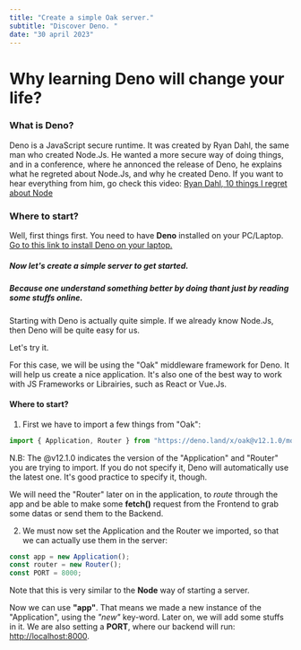 ```yaml
---
title: "Create a simple Oak server."
subtitle: "Discover Deno. "
date: "30 april 2023"
---
```


# Why learning **Deno** will change your life?

### What is Deno?

Deno is a JavaScript secure runtime. It was created by Ryan Dahl, the same man
who created Node.Js. He wanted a more secure way of doing things, and in a
conference, where he annonced the release of Deno, he explains what he regreted
about Node.Js, and why he created Deno. If you want to hear everything from him,
go check this video:
[Ryan Dahl, 10 things I regret about Node ](https://www.youtube.com/watch?v=M3BM9TB-8yA&ab_channel=JSConf)

### Where to start?

Well, first things first. You need to have **Deno** installed on your PC/Laptop.
[Go to this link to install Deno on your laptop.](https://deno.com/manual@v1.32.5/getting_started/installation)

##### Now let's create a simple server to get started.

##### Because one understand something better by doing thant just by reading some stuffs online.

Starting with Deno is actually quite simple. If we already know Node.Js, then
Deno will be quite easy for us.

Let's try it.

For this case, we will be using the "Oak" middleware framework for Deno. It will
help us create a nice application. It's also one of the best way to work with JS
Frameworks or Librairies, such as React or Vue.Js.

#### Where to start?

1. First we have to import a few things from "Oak":

```js
import { Application, Router } from "https://deno.land/x/oak@v12.1.0/mod.ts";
```

N.B: The @v12.1.0 indicates the version of the "Application" and "Router" you
are trying to import. If you do not specify it, Deno will automatically use the
latest one. It's good practice to specify it, though.

We will need the "Router" later on in the application, to _route_ through the
app and be able to make some **fetch()** request from the Frontend to grab some
datas or send them to the Backend.

2. We must now set the Application and the Router we imported, so that we can actually use
   them in the server:

```js
const app = new Application();
const router = new Router();
const PORT = 8000;
```

Note that this is very similar to the **Node** way of starting a server.

Now we can use **"app"**. That means we made a new instance of the "Application",
using the _"new"_ key-word. Later on, we will add some stuffs in it. We are
also setting a **PORT**, where our backend will run: [http://localhost:8000](http://localhost:8000).
